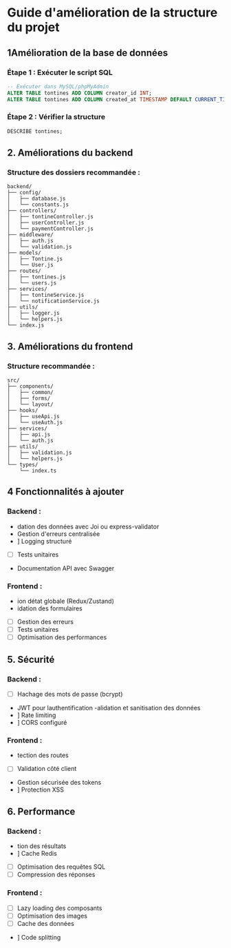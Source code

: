 # Guide d'amélioration de la structure du projet

## 1Amélioration de la base de données

### Étape 1 : Exécuter le script SQL
```sql
-- Exécuter dans MySQL/phpMyAdmin
ALTER TABLE tontines ADD COLUMN creator_id INT;
ALTER TABLE tontines ADD COLUMN created_at TIMESTAMP DEFAULT CURRENT_TIMESTAMP;
```

### Étape 2 : Vérifier la structure
```sql
DESCRIBE tontines;
```

## 2. Améliorations du backend

### Structure des dossiers recommandée :
```
backend/
├── config/
│   ├── database.js
│   └── constants.js
├── controllers/
│   ├── tontineController.js
│   ├── userController.js
│   └── paymentController.js
├── middleware/
│   ├── auth.js
│   └── validation.js
├── models/
│   ├── Tontine.js
│   └── User.js
├── routes/
│   ├── tontines.js
│   └── users.js
├── services/
│   ├── tontineService.js
│   └── notificationService.js
├── utils/
│   ├── logger.js
│   └── helpers.js
└── index.js
```

## 3. Améliorations du frontend

### Structure recommandée :
```
src/
├── components/
│   ├── common/
│   ├── forms/
│   └── layout/
├── hooks/
│   ├── useApi.js
│   └── useAuth.js
├── services/
│   ├── api.js
│   └── auth.js
├── utils/
│   ├── validation.js
│   └── helpers.js
└── types/
    └── index.ts
```

## 4 Fonctionnalités à ajouter

### Backend :
- dation des données avec Joi ou express-validator
-  Gestion d'erreurs centralisée
- ] Logging structuré
- [ ] Tests unitaires
- Documentation API avec Swagger

### Frontend :
- ion détat globale (Redux/Zustand)
- idation des formulaires
- [ ] Gestion des erreurs
- [ ] Tests unitaires
- [ ] Optimisation des performances

## 5. Sécurité

### Backend :
- [ ] Hachage des mots de passe (bcrypt)
- JWT pour lauthentification
-alidation et sanitisation des données
-  ] Rate limiting
- ] CORS configuré

### Frontend :
- tection des routes
- [ ] Validation côté client
- Gestion sécurisée des tokens
- ] Protection XSS

## 6. Performance

### Backend :
- tion des résultats
- ] Cache Redis
- [ ] Optimisation des requêtes SQL
- [ ] Compression des réponses

### Frontend :
- [ ] Lazy loading des composants
- [ ] Optimisation des images
- [ ] Cache des données
-  ] Code splitting 